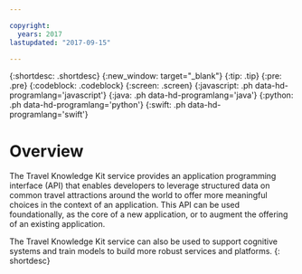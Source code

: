 ```yaml
---

copyright:
  years: 2017
lastupdated: "2017-09-15"

---
```


{:shortdesc: .shortdesc}
{:new_window: target="_blank"}
{:tip: .tip}
{:pre: .pre}
{:codeblock: .codeblock}
{:screen: .screen}
{:javascript: .ph data-hd-programlang='javascript'}
{:java: .ph data-hd-programlang='java'}
{:python: .ph data-hd-programlang='python'}
{:swift: .ph data-hd-programlang='swift'}

# Overview

The Travel Knowledge Kit service provides an application programming interface (API) that enables developers to leverage structured data on common travel attractions around the world to offer more meaningful choices in the context of an application. This API can be used foundationally, as the core of a new application, or to augment the offering of an existing application. 

The Travel Knowledge Kit service can also be used to support cognitive systems and train models to build more robust services and platforms. 
{: shortdesc}
